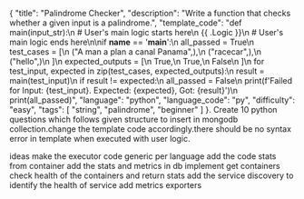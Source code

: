 {
  "title": "Palindrome Checker",
  "description": "Write a function that checks whether a given input is a palindrome.",
  "template_code": "def main(input_str):\n    # User's main logic starts here\n    {{ .Logic }}\n    # User's main logic ends here\n\nif __name__ == '__main__':\n    all_passed = True\n    test_cases = [\n        (\"A man a plan a canal Panama\",),\n        (\"racecar\",),\n        (\"hello\",)\n    ]\n    expected_outputs = [\n        True,\n        True,\n        False\n    ]\n    for test_input, expected in zip(test_cases, expected_outputs):\n        result = main(test_input)\n        if result != expected:\n            all_passed = False\n            print(f'Failed for Input: {test_input}. Expected: {expected}, Got: {result}')\n    print(all_passed)",
  "language": "python",
  "language_code": "py",
  "difficulty": "easy",
  "tags": [
    "string",
    "palindrome",
    "beginner"
  ]
}. Create 10 python questions which follows given structure to insert in mongodb collection.change the template code accordingly.there should be no syntax error in template when executed with user logic.


ideas
make the executor code generic per language 
add the code stats from container
add the stats and metrics in db
implement get containers
check health of the containers and return stats
add the service discovery to identify the health of service
add metrics exporters
